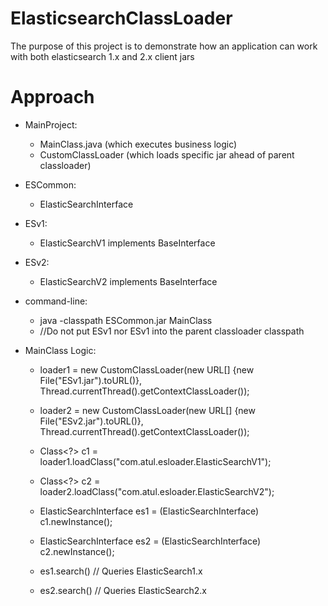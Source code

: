 # ElasticsearchClassLoader
The purpose of this project is to demonstrate how an application can work with both elasticsearch 1.x and 2.x client jars

# Approach

* MainProject:
  * MainClass.java  (which executes business logic)
  * CustomClassLoader (which loads specific jar ahead of parent classloader)

* ESCommon:
  * ElasticSearchInterface

* ESv1:
  * ElasticSearchV1 implements BaseInterface

* ESv2:
  * ElasticSearchV2 implements BaseInterface

* command-line:
  * java -classpath ESCommon.jar MainClass
  * //Do not put ESv1 nor ESv1 into the parent classloader classpath

* MainClass Logic:
  * loader1 = new CustomClassLoader(new URL[] {new File("ESv1.jar").toURL()}, Thread.currentThread().getContextClassLoader());
  * loader2 = new CustomClassLoader(new URL[] {new File("ESv2.jar").toURL()}, Thread.currentThread().getContextClassLoader());
  
  * Class<?> c1 = loader1.loadClass("com.atul.esloader.ElasticSearchV1");
  * Class<?> c2 = loader2.loadClass("com.atul.esloader.ElasticSearchV2");

  * ElasticSearchInterface es1 = (ElasticSearchInterface) c1.newInstance();
  * ElasticSearchInterface es2 = (ElasticSearchInterface) c2.newInstance();

  * es1.search() // Queries ElasticSearch1.x
  * es2.search() // Queries ElasticSearch2.x
